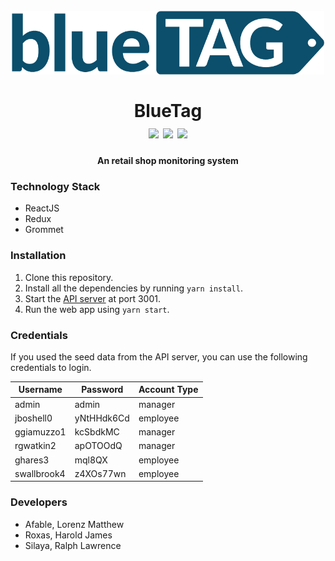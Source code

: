 <h1 align="center">
  <br />
  <img src="./src/stylesheets/logo/bt_original.png" alt="icon" width="500px" />
  <br />
  <br/>
  BlueTag
  <br/>
  <img src="https://img.shields.io/badge/status-development-yellow.svg" />
  <img src="https://img.shields.io/badge/node-v8.3.0-green.svg" />
  <img src="https://img.shields.io/badge/react-v^15.6.1-green.svg" />
  <br/>
</h1>
<h4 align="center">An retail shop monitoring system</h4>

### Technology Stack
* ReactJS
* Redux
* Grommet

### Installation
1. Clone this repository.
2. Install all the dependencies by running `yarn install`.
3. Start the [API server](https://github.com/rrsilaya/bluetag-server) at port 3001.
4. Run the web app using `yarn start`.

### Credentials
If you used the seed data from the API server, you can use the following credentials to login.

|   Username  |  Password  | Account Type |
|-------------|------------|--------------|
| admin       | admin      | manager      |
| jboshell0   | yNtHHdk6Cd | employee     |
| ggiamuzzo1  | kcSbdkMC   | manager      |
| rgwatkin2   | apOTOOdQ   | manager      |
| ghares3     | mql8QX     | employee     |
| swallbrook4 | z4XOs77wn  | employee     |

### Developers
* Afable, Lorenz Matthew
* Roxas, Harold James
* Silaya, Ralph Lawrence
